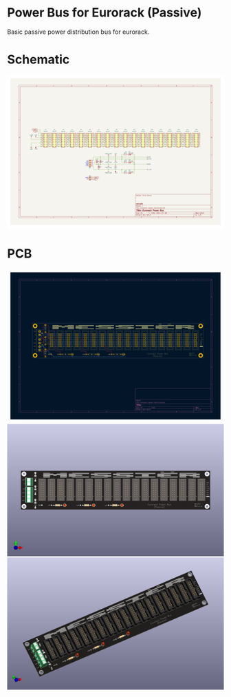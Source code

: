 # Power Bus for Eurorack (Passive)

Basic passive power distribution bus for eurorack.

# Schematic

![Schematic](./schematic.png)

# PCB

![PCB](./pcb.png)
![PCB](./pcb-model-1.png)
![PCB](./pcb-model-2.png)
